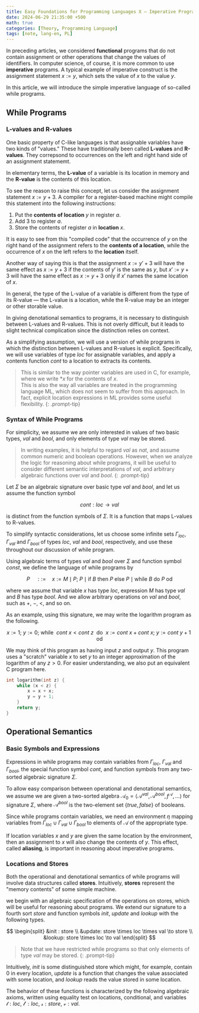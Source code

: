```yaml
---
title: Easy Foundations for Programming Languages X — Imperative Programs
date: 2024-06-29 21:35:00 +500
math: true
categories: [Theory, Programming Language]
tags: [note, lang-en, PL]
---
```


In preceding articles, we considered **functional** programs that do not contain assignment or other operations that change the values of identifiers. In computer science, of course, it is more common to use **imperative** programs. A typical example of imperative construct is the assignment statement $x:=y$, which sets the value of $x$ to the value $y$. 

In this article, we will introduce the simple imperative language of so-called $\text{while}$ programs.

## While Programs

### L-values and R-values

One basic property of C-like languages is that assignable variables have two kinds of "values." These have traditionally been called **L-values** and **R-values**. They correpsond to occurrences on the left and right hand side of an assignment statememt.

In elementary terms, the **L-value** of a variable is its location in memory and the **R-value** is the contents of this location.

To see the reason to raise this concept, let us consider the assignment statement $x:=y+3$. A compiler for a register-based machine might compile this statement into the following instructions:

1. Put the **contents of location** $y$ in register $a$.
2. Add $3$ to register $a$.
3. Store the contents of register $a$ in **location** $x$.

It is easy to see from this "compiled code" that the occurrence of $y$ on the right hand of the assignment refers to the **contents of a location**, while the occurrence of $x$ on the left refers to the **location** itself. 

Another way of saying this is that the assignment $x:=y'+3$ will have the same effect as $x:=y+3$ if the contents of $y'$ is the same as $y$, but $x':=y+3$ will have the same effect as $x:=y+3$ only if $x'$ names the same location of $x$.

In general, the type of the L-value of a variable is different from the type of its R-value — the L-value is a location, while the R-value may be an integer or other storable value.

In giving denotational semantics to programs, it is necessary to distinguish between L-values and R-values. This is not overly difficult, but it leads to slight technical complication since the distinction relies on context.

As a simplifying assumption, we will use a version of $\text{while}$ programs in which the distinction between L-values and R-values is explicit. Specifically, we will use variables of type $loc$ for assignable variables, and apply a contents function $cont$ to a location to extracts its contents.

> This is similar to the way pointer variables are used in C, for example, where we write $\ast x$ for the contents of $x$.  
This is also the way all variables are treated in the programming language ML, which does not seem to suffer from this approach. In fact, explicit location expressions in ML provides some useful flexibility.
{: .prompt-tip}

### Syntax of While Programs

For simplicity, we assume we are only interested in values of two basic types, $val$ and $bool$, and only elements of type $val$ may be stored.

> In writing examples, it is helpful to regard $val$ as $nat$, and assume common numeric and boolean operations. However, when we analyze  the logic for reasoning about $\text{while}$ programs, it will be useful to consider different semantic interpretations of $val$, and arbitrary algebraic functions over $val$ and $bool$.
{: .prompt-tip}

Let $\Sigma$ be an algebraic signature over basic type $val$ and $bool$, and let us assume the function symbol

$$cont:loc \to val$$

is distinct from the function symbols of $\Sigma$. It is a function that maps L-values to R-values.

To simplify syntactic considerations, let us choose some infinite sets $\Gamma_{loc}$, $\Gamma_{val}$ and $\Gamma_{bool}$ of types $loc$, $val$ and $bool$, respectively, and use these throughout our discussion of $\text{while}$ program.

Using algebraic terms of types $val$ and $bool$ over $\Sigma$ and function symbol $const$, we define the language of $\text{while}$ programs by

$$P \quad ::= \quad x:= M \mid P;\:P \mid \text{if } B \text{ then } P \text{ else } P \mid \text{while } B \text{ do } P \text{ od}$$

where we assume that variable $x$ has type $loc$, expression $M$ has type $val$ and $B$ has type $bool$. And we allow arbitrary operations on $val$ and $bool$, such as $+$, $-$, $<$, and so on.

As an example, using this signature, we may write the logarithm program as the following.

$$x:=1 ;\: y:=0 ;\: \text{while } \: cont \: x < cont \: z \: \text{ do } \: x := cont \: x +  cont \: x ; \: y := cont \: y +  1 \:\text{ od}$$

We may think of this program as having input $z$ and output $y$. This program uses a "scratch" variable $x$ to set $y$ to an integer approximation of the logarithm of any $z>0$. For easier understanding, we also put an equivalent C program here.

```c
int logarithm(int z) {
    while (x < z) {
        x = x + x;
        y = y + 1;
    }
    return y;
}
```


## Operational Semantics

### Basic Symbols and Expressions

Expressions in $\text{while}$ programs may contain variables from $\Gamma_{loc}$, $\Gamma_{val}$ and $\Gamma_{bool}$, the special function symbol $cont$, and function symbols from any two-sorted algebraic signature $\Sigma$.

To allow easy comparison between operational and denotational semantics, we assume we are given a two-sorted algebra $\mathcal{A}_0 = \langle \mathcal{A}^{val} ,\mathcal{A}^{bool},f^\mathcal{A},... \rangle$ for signature $\Sigma$, where $\mathcal{A}^{bool}$ is the two-element set $\{ true,false \}$ of booleans.

Since $\text{while}$ programs contain variables, we need an environment $\eta$ mapping variables from $\Gamma_{loc}\cup \Gamma_{val} \cup \Gamma_{bool}$ to elements of $\mathcal{A}$ of the appropriate type.

If location variables $x$ and $y$ are given the same location by the environment, then an assignment to $x$ will also change the contents of $y$. This effect, called **aliasing**, is important in reasoning about imperative programs.


### Locations and Stores

Both the operational and denotational semantics of $\text{while}$ programs will involve data structures called **stores**. Intuitively, **stores** represent the "memory contents" of some simple machine.

we begin with an algebraic specification of the operations on stores, which will be useful for reasoning about programs. We extend our signature to a fourth sort $store$ and function symbols $init$, $update$ and $lookup$ with the following types.

$$
\begin{split}
&init : store \\
&update: store \times loc \times val \to store \\
&lookup: store \times loc \to val
\end{split}
$$

> Note that we have restricted $\text{while}$ programs so that only elements of type $val$ may be stored.
{: .prompt-tip}

Intuitively, $init$ is some distinguished store which might, for example, contain 0 in every location, $update$ is a function that changes the value associated with some location, and $lookup$ reads the value stored in some location.

The behavior of these functions is characterized by the following algebraic axioms, written using equality test on locations, conditional, and variables $\mathscr{l}:loc$, $\mathscr{l}':loc$, $\mathscr{s}:store$, $\mathscr{v}:val$.








